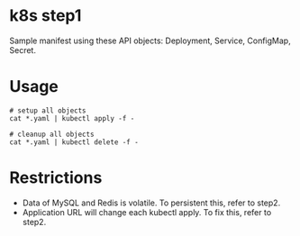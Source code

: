 k8s step1
=========

Sample manifest using these API objects: Deployment, Service, ConfigMap, Secret.

# Usage

```
# setup all objects
cat *.yaml | kubectl apply -f -

# cleanup all objects
cat *.yaml | kubectl delete -f -
```

# Restrictions

* Data of MySQL and Redis is volatile. To persistent this, refer to step2.
* Application URL will change each kubectl apply. To fix this, refer to step2.
